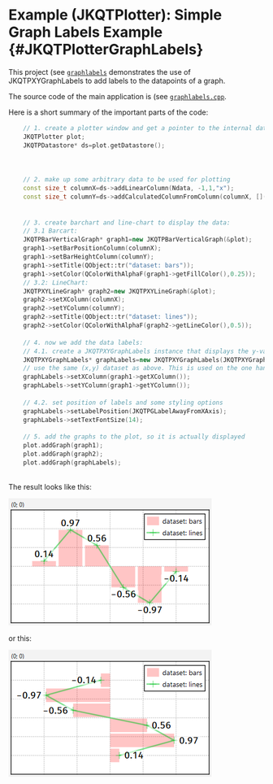 # Example (JKQTPlotter): Simple Graph Labels Example {#JKQTPlotterGraphLabels}
This project (see [`graphlabels`](https://github.com/jkriege2/JKQtPlotter/tree/master/examples/graphlabels) demonstrates the use of JKQTPXYGraphLabels to add labels to the datapoints of a graph. 

The source code of the main application is (see [`graphlabels.cpp`](https://github.com/jkriege2/JKQtPlotter/tree/master/examples/graphlabels/graphlabels.cpp).

Here is a short summary of the important parts of the code:

```.cpp
    // 1. create a plotter window and get a pointer to the internal datastore (for convenience)
    JKQTPlotter plot;
    JKQTPDatastore* ds=plot.getDatastore();



    // 2. make up some arbitrary data to be used for plotting
    const size_t columnX=ds->addLinearColumn(Ndata, -1,1,"x");
    const size_t columnY=ds->addCalculatedColumnFromColumn(columnX, [](double x) { return jkqtp_roundToDigits(-sin(x*3.0),2);}, "data");


    // 3. create barchart and line-chart to display the data:
    // 3.1 Barcart:
    JKQTPBarVerticalGraph* graph1=new JKQTPBarVerticalGraph(&plot);
    graph1->setBarPositionColumn(columnX);
    graph1->setBarHeightColumn(columnY);
    graph1->setTitle(QObject::tr("dataset: bars"));
    graph1->setColor(QColorWithAlphaF(graph1->getFillColor(),0.25));
    // 3.2: LineChart:
    JKQTPXYLineGraph* graph2=new JKQTPXYLineGraph(&plot);
    graph2->setXColumn(columnX);
    graph2->setYColumn(columnY);
    graph2->setTitle(QObject::tr("dataset: lines"));
    graph2->setColor(QColorWithAlphaF(graph2->getLineColor(),0.5));

    // 4. now we add the data labels:
    // 4.1. create a JKQTPXYGraphLabels instance that displays the y-values at each location:
    JKQTPXYGraphLabels* graphLabels=new JKQTPXYGraphLabels(JKQTPXYGraphLabels::YValueLabel, &plot);
    // use the same (x,y) dataset as above. This is used on the one hand to derive the position of the label and on the other hand the label contents
    graphLabels->setXColumn(graph1->getXColumn()); 
    graphLabels->setYColumn(graph1->getYColumn());

    // 4.2. set position of labels and some styling options
    graphLabels->setLabelPosition(JKQTPGLabelAwayFromXAxis);
    graphLabels->setTextFontSize(14);

    // 5. add the graphs to the plot, so it is actually displayed
    plot.addGraph(graph1);
    plot.addGraph(graph2);
    plot.addGraph(graphLabels);
    
```


The result looks like this:

![graphlabels](https://raw.githubusercontent.com/jkriege2/JKQtPlotter/master/screenshots/graphlabels.png)

or this:

![graphlabels_hor](https://raw.githubusercontent.com/jkriege2/JKQtPlotter/master/screenshots/graphlabels_hor.png)

